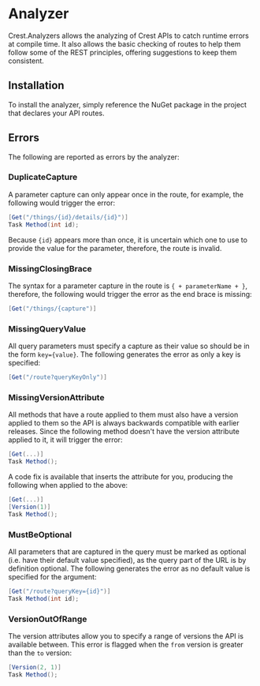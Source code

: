 # Analyzer

Crest.Analyzers allows the analyzing of Crest APIs to catch runtime errors at
compile time. It also allows the basic checking of routes to help them follow
some of the REST principles, offering suggestions to keep them consistent.

## Installation

To install the analyzer, simply reference the NuGet package in the project that
declares your API routes.

## Errors

The following are reported as errors by the analyzer:

### DuplicateCapture

A parameter capture can only appear once in the route, for example, the
following would trigger the error:

```C#
[Get("/things/{id}/details/{id}")]
Task Method(int id);
```

Because `{id}` appears more than once, it is uncertain which one to use to
provide the value for the parameter, therefore, the route is invalid.

### MissingClosingBrace

The syntax for a parameter capture in the route is `{ + parameterName + }`,
therefore, the following would trigger the error as the end brace is missing:

```C#
[Get("/things/{capture")]
```

### MissingQueryValue

All query parameters must specify a capture as their value so should be in the
form `key={value}`. The following generates the error as only a key is specified:

```C#
[Get("/route?queryKeyOnly")]
```

### MissingVersionAttribute

All methods that have a route applied to them must also have a version applied
to them so the API is always backwards compatible with earlier releases. Since
the following method doesn't have the version attribute applied to it, it will
trigger the error:

```C#
[Get(...)]
Task Method();
```

A code fix is available that inserts the attribute for you, producing the
following when applied to the above:

```C#
[Get(...)]
[Version(1)]
Task Method();
```

### MustBeOptional

All parameters that are captured in the query must be marked as optional (i.e.
have their default value specified), as the query part of the URL is by
definition optional. The following generates the error as no default value is
specified for the argument:

```C#
[Get("/route?queryKey={id}")]
Task Method(int id);
```

### VersionOutOfRange

The version attributes allow you to specify a range of versions the API is
available between. This error is flagged when the `from` version is greater than
the `to` version:

```C#
[Version(2, 1)]
Task Method();
```
